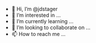 - 👋 Hi, I’m @jdstager
- 👀 I’m interested in ...
- 🌱 I’m currently learning ...
- 💞️ I’m looking to collaborate on ...
- 📫 How to reach me ...

<!---
jdstager/jdstager is a ✨ special ✨ repository because its `README.md` (this file) appears on your GitHub profile.
You can click the Preview link to take a look at your changes.
--->
